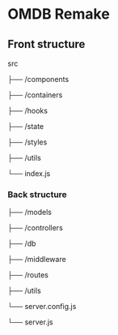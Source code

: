 # OMDB Remake
## Front structure

src

├── /components

├── /containers

├── /hooks

├── /state

├── /styles

├── /utils

└── index.js

### Back structure

├── /models

├── /controllers

├── /db

├── /middleware

├── /routes

├── /utils

└── server.config.js

└── server.js




